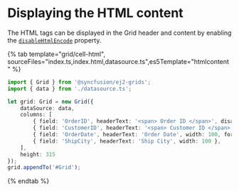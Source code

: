 # Displaying the HTML content

The HTML tags can be displayed in the Grid header and content by enabling the [`disableHtmlEncode`](../../api/grid/column/#disablehtmlencode) property.

{% tab template="grid/cell-html", sourceFiles="index.ts,index.html,datasource.ts",es5Template="htmlcontent" %}

```typescript
import { Grid } from '@syncfusion/ej2-grids';
import { data } from './datasource.ts';

let grid: Grid = new Grid({
    dataSource: data,
    columns: [
        { field: 'OrderID', headerText: '<span> Order ID </span>', disableHtmlEncode: true, textAlign: 'Right', width: 140 },
        { field: 'CustomerID', headerText: '<span> Customer ID </span>', disableHtmlEncode: false, width: 120 },
        { field: 'OrderDate', headerText: 'Order Date', width: 100, format: 'yMd' },
        { field: 'ShipCity', headerText: 'Ship City', width: 100 },
    ],
    height: 315
});
grid.appendTo('#Grid');

```

{% endtab %}